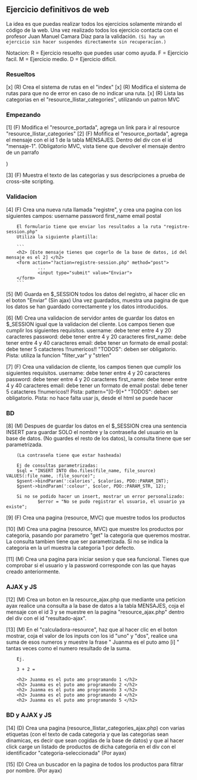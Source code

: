 ## Ejercicio definitivos de web

La idea es que puedas realizar todos los ejercicios solamente mirando el código de la web.
Una vez realizado todos los ejercicio contacta con el profesor Juan Manuel Camara Díaz para
la validación. ```(Si hay un ejercicio sin hacer suspendes directamente sin recuperacion.)```

Notacion:
    R = Ejercicio resuelto que puedes usar como ayuda.
    F = Ejercicio facil.
    M = Ejercicio medio.
    D = Ejercicio dificil.

### Resueltos

[x] (R) Crea el sistema de rutas en el "index"
[x] (R) Modifica el sistema de rutas para que no de error en caso de no indicar una ruta.
[x] (R) Lista las categorias en el "resource_llistar_categories", utilizando un patron MVC

### Empezando

[1] (F) Modifica el "resource_portada", agrega un link para ir al resource "resource_llistar_categories"
[2] (F) Mofifica el "resource_portada", agrega el mensaje con el id 1 de la tabla MENSAJES.
        Dentro del div con el id "mensaje-1". (Obligatorio MVC, vista tiene que devolver el mensaje dentro de un parrafo <p>)

[3] (F) Muestra el texto de las categorias y sus descripciones a prueba de cross-site scripting.

### Validacion

[4] (F) Crea una nueva ruta llamada "registre", y crea una pagina con los siguientes campos:
        username
        password
        first_name
        email
        postal

        El formulario tiene que enviar los resultados a la ruta "registre-session.php"
        Utiliza la siguiente plantilla:

        ```
        <h2> [Este mensaje tienes que cogerlo de la base de datos, id del mensaje es el 2] </h2>
        <form action="?action=registre-session.php" method="post">
                ...
                <input type="submit" value="Enviar">
        </form>
        ```

[5] (M) Guarda en $_SESSION todos los datos del registro, al hacer clic en el boton "Enviar" (Sin ajax)
        Una vez guardados, muestra una pagina de que los datos se han guardado correctamente y los datos introducidos.

[6] (M) Crea una validacion de servidor antes de guardar los datos en $_SESSION igual que la validacion del cliente.
        Los campos tienen que cumplir los siguientes requisitos.
                username: debe tener entre 4 y 20 caracteres
                password: debe tener entre 4 y 20 caracteres
                first_name: debe tener entre 4 y 40 caracteres
                email: debe tener un formato de email
                postal: debe tener 5 catacteres !!numericos!!
                "TODOS": deben ser obligatorio.
        Pista: utiliza la funcion "filter_var" y "strlen"

[7] (F) Crea una validacion de cliente, los campos tienen que cumplir los siguientes requisitos.
        username: debe tener entre 4 y 20 caracteres
        password: debe tener entre 4 y 20 caracteres
        first_name: debe tener entre 4 y 40 caracteres
        email: debe tener un formato de email
        postal: debe tener 5 catacteres !!numericos!! Pista: pattern="[0-9]+"
        "TODOS": deben ser obligatorio.
        Pista: no hace falta usar js, desde el html se puede hacer
        
### BD

[8] (M) Despues de guardar los datos en el $_SESSION crea una sentencia INSERT para guardar SOLO el nombre y la
        contraseña del usuario en la base de datos. (No guardes el resto de los datos), la consulta tinene que ser parametrizada.

        (La contraseña tiene que estar hasheada)

        Ej de consultas parametrizadas:
        $sql = "INSERT INTO dbo.files(file_name, file_source) VALUES(:file_name, :file_source)";
        $gsent->bindParam(':calories', $calorías, PDO::PARAM_INT);
        $gsent->bindParam(':colour', $color, PDO::PARAM_STR, 12);

        Si no se podido hacer un insert, mostrar un error personalizado:
                $error = "No se pudo registrar el usuario, el usuario ya existe";

[9] (F) Crea una pagina (resource, MVC) que muestre todos los productos

[10] (M) Crea una pagina (resource, MVC) que muestre los productos por categoria, pasando por parametro "get" la categoria que queremos mostrar.
        La consulta tambien tiene que ser parametrizada. Si no se indica la categoria en la url muestra la categoria 1 por defecto.

[11] (M) Crea una pagina para iniciar sesion y que sea funcional. Tienes que comprobar si el usuario y la password corresponde con las
        que hayas creado anteriormente.

### AJAX y JS

[12] (M) Crea un boton en la resource_ajax.php que mediante una peticion ayax realice una consulta a la base de datos a la tabla MENSAJES,
        coja el mensaje con el id 3 y se muestre en la pagina "resource_ajax.php" dentro del div con el id "resultado-ajax".

[13] (M) En el "calculadora-resource", haz que al hacer clic en el boton mostrar, coja el valor de los inputs con los id "uno" y
        "dos", realice una suma de esos numeros y muestre la frase " Juanma es el puto amo [i] " tantas veces como el numero resultado
        de la suma.

        Ej.

        3 + 2 = 

        <h2> Juanma es el puto amo programando 1 </h2>
        <h2> Juanma es el puto amo programando 2 </h2>
        <h2> Juanma es el puto amo programando 3 </h2>
        <h2> Juanma es el puto amo programando 4 </h2>
        <h2> Juanma es el puto amo programando 5 </h2>

### BD y AJAX y JS

[14] (D) Crea una pagina (resource_llistar_categories_ajax.php) con varias etiquetas <a> (con el texto de cada categoria y que las categorias sean dinamicas, es decir que sean cogidas de la base de datos) y que al hacer click carge un listado de productos de dicha categoria en el div con el identificador "categoria-seleccionada" (Por ayax)

[15] (D) Crea un buscador en la pagina de todos los productos para filtrar por nombre. (Por ayax)